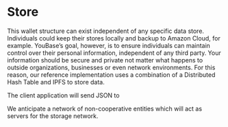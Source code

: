# Store

This wallet structure can exist independent of any specific data store. Individuals could keep their stores locally and backup to Amazon Cloud, for example. 
YouBase’s goal, however, is to ensure individuals can maintain control over their personal information, independent of any third party. Your information should be secure and private not matter what happens to outside organizations, businesses or even network environments. For this reason, our reference implementation uses a combination of a Distributed Hash Table and IPFS to store data.

The client application will send JSON to 

We anticipate a network of non-cooperative entities which will act as servers for the storage network.

